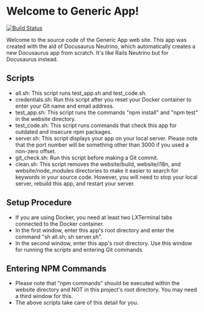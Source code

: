 # Welcome to Generic App!

[![Build Status](https://semaphoreci.com/api/v1/jhsu802701/genericapp-docu/branches/master/badge.svg)](https://semaphoreci.com/jhsu802701/genericapp-docu)

Welcome to the source code of the Generic App web site.  This app was created with the aid of Docusaurus Neutrino, which automatically creates a new Docusaurus app from scratch.  It's like Rails Neutrino but for Docusaurus instead.

## Scripts
* all.sh: This script runs test_app.sh and test_code.sh.
* credentials.sh: Run this script after you reset your Docker container to enter your Git name and email address.
* test_app.sh: This script runs the commands "npm install" and "npm test" in the website directory.
* test_code.sh: This script runs commands that check this app for outdated and insecure npm packages.
* server.sh: This script displays your app on your local server. Please note that the port number will be something other than 3000 if you used a non-zero offset.
* git_check.sh: Run this script before making a Git commit.
* clean.sh: This script removes the website/build, website/i18n, and website/node_modules directories to make it easier to search for keywords in your source code.  However, you will need to stop your local server, rebuild this app, and restart your server.

## Setup Procedure
* If you are using Docker, you need at least two LXTerminal tabs connected to the Docker container.
* In the first window, enter this app's root directory and enter the command "sh all.sh; sh server.sh".
* In the second window, enter this app's root directory.  Use this window for running the scripts and entering Git commands.

## Entering NPM Commands
* Please note that "npm commands" should be executed within the website directory and NOT in this project's root directory.  You may need a third window for this.
* The above scripts take care of this detail for you.
